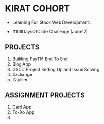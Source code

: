 # KIRAT COHORT 

- Learning Full Stack Web Development .

- #100DaysOfCode Challenge (June12)

## PROJECTS 

1. Building PayTM End To End
2. Blog App
3. GSOC Project Setting Up and Issue Solving
4. Exchange 
5. Zaphier 

## ASSIGNMENT PROJECTS

1. Card App
2. To-Do App
3. 
